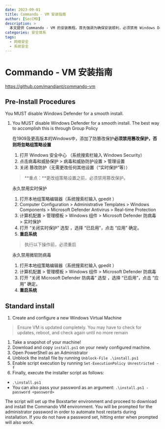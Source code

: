 ```yaml
---
date: 2023-09-01
title: Commando - VM 安装指南
author: [SecCMD]
description: >
  本文提供 Commando - VM 的安装教程。首先强调为确保安装顺利，必须禁用 Windows Defender，详细阐述在不同情况下如何禁用篡改保护、实时保护以及微软防病毒，包括通过组策略进行设置及后续重启要求。接着介绍 Commando - VM 的标准安装流程，涵盖创建和配置虚拟机、创建快照、下载安装文件、在 PowerShell 中进行一系列操作以执行安装脚本等步骤。若你正准备安装 Commando - VM，本文能为你提供全面且详细的指导。
categories: 安全体系
tags:
  - 网络安全
  - 系统安全
---
```


# Commando - VM 安装指南

https://github.com/mandiant/commando-vm

## Pre-Install Procedures

You MUST disable Windows Defender for a smooth install. 

1. You MUST disable Windows Defender for a smooth install. The best way to accomplish this is through Group Policy

   在1909及更高版本的Windows中，添加了防篡改保护**必须禁用篡改保护，否则将忽略组策略设置**

   1. 打开 Windows 安全中心 （系统搜索栏输入 Windows Security）
   2. 点击病毒和威胁保护 > 病毒和威胁防护设置 > 管理设置
   3. 关闭 篡改防护（无需更改任何其他设置（“实时保护”等））

   > **重点：**更改组策略设置之前，必须禁用篡改保护。

   永久禁用实时保护

   1. 打开本地组策略编辑器（系统搜索栏输入 gpedit ）
   2. Computer Configuration > Administrative Templates > Windows Components > Microsoft Defender Antivirus > Real-time Protection
   3. 计算机配置 > 管理模板 > Windows 组件 > Microsoft Defender 防病毒 > 实时保护
   4. 打开 “关闭实时保护” 选型 ，选择 “已启用”，点击 “应用” 确定。
   5. **重启系统**

   > 执行以下操作前，必须重启

   永久禁用微软防病毒

   1. 打开本地组策略编辑器（系统搜索栏输入 gpedit ）
   2. 计算机配置 > 管理模板 > Windows 组件 > Microsoft Defender 防病毒
   3. 打开 “关闭 Microsoft Defender 防病毒” 选型 ，选择 “已启用”，点击 “应用” 确定。
   4. **重启系统**

## Standard install

1. Create and configure a new Windows Virtual Machine

> Ensure VM is updated completely. You may have to check for updates, reboot, and check again until no more remain

1. Take a snapshot of your machine!
2. Download and copy `install.ps1` on your newly configured machine.
3. Open PowerShell as an Administrator
4. Unblock the install file by running `Unblock-File .\install.ps1`
5. Enable script execution by running `Set-ExecutionPolicy Unrestricted -f`
6. Finally, execute the installer script as follows:

- `.\install.ps1`
- You can also pass your password as an argument: `.\install.ps1 -password <password>`

The script will set up the Boxstarter environment and proceed to download and install the Commando VM environment. You will be prompted for the administrator password in order to automate host restarts during installation. If you do not have a password set, hitting enter when prompted will also work.
